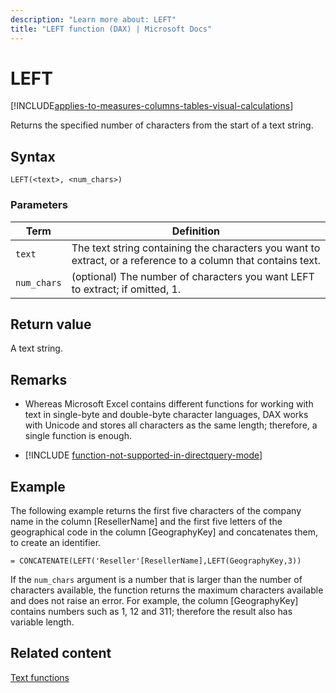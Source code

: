 ```yaml
---
description: "Learn more about: LEFT"
title: "LEFT function (DAX) | Microsoft Docs"
---
```

# LEFT

[!INCLUDE[applies-to-measures-columns-tables-visual-calculations](includes/applies-to-measures-columns-tables-visual-calculations.md)]

Returns the specified number of characters from the start of a text string.  
  
## Syntax  
  
```dax
LEFT(<text>, <num_chars>)  
```
  
### Parameters  
  
|Term|Definition|  
|--------|--------------|  
|`text`|The text string containing the characters you want to extract, or a reference to a column that contains text.|  
|`num_chars`|(optional) The number of characters you want LEFT to extract; if omitted, 1.|  
  
## Return value

A text string.  
  
## Remarks

- Whereas Microsoft Excel contains different functions for working with text in single-byte and double-byte character languages, DAX works with Unicode and stores all characters as the same length; therefore, a single function is enough.  
  
- [!INCLUDE [function-not-supported-in-directquery-mode](includes/function-not-supported-in-directquery-mode.md)]
  
## Example

The following example returns the first five characters of the company name in the column [ResellerName] and the first five letters of the geographical code in the column [GeographyKey] and concatenates them, to create an identifier.  
  
```dax
= CONCATENATE(LEFT('Reseller'[ResellerName],LEFT(GeographyKey,3))  
```

If the `num_chars` argument is a number that is larger than the number of characters available, the function returns the maximum characters available and does not raise an error. For example, the column [GeographyKey] contains numbers such as 1, 12 and 311; therefore the result also has variable length.  
  
## Related content

[Text functions](text-functions-dax.md)
